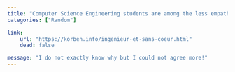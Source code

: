 ```yaml
---
title: "Computer Science Engineering students are among the less empathetic"
categories: ["Random"]

link:
    url: "https://korben.info/ingenieur-et-sans-coeur.html"
    dead: false

message: "I do not exactly know why but I could not agree more!"
---
```

